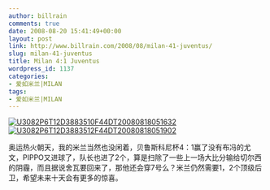 ```yaml
---
author: billrain
comments: true
date: 2008-08-20 15:41:49+00:00
layout: post
link: http://www.billrain.com/2008/08/milan-41-juventus/
slug: milan-41-juventus
title: Milan 4:1 Juventus
wordpress_id: 1137
categories:
- 爱如米兰|MILAN
tags:
- 爱如米兰|MILAN
---
```


[![U3082P6T12D3883510F44DT20080818051632](http://www.billrain.com/wp-content/uploads/2008/08/u3082p6t12d3883510f44dt20080818051632-thumb.jpg)](http://www.billrain.com/wp-content/uploads/2008/08/u3082p6t12d3883510f44dt20080818051632.jpg) [![U3082P6T12D3883512F44DT20080818051902](http://www.billrain.com/wp-content/uploads/2008/08/u3082p6t12d3883512f44dt20080818051902-thumb.jpg)](http://www.billrain.com/wp-content/uploads/2008/08/u3082p6t12d3883512f44dt20080818051902.jpg)

奥运热火朝天，我的米兰当然也没闲着，贝鲁斯科尼杯4：1赢了没有布冯的尤文，PIPPO又进球了，队长也进了2个，算是扫除了一些上一场大比分输给切尔西的阴霾，而且据说舍瓦要回来了，那他还会穿7号么？米兰仍然需要1，2个顶级后卫，希望未来十天会有更多的惊喜。
